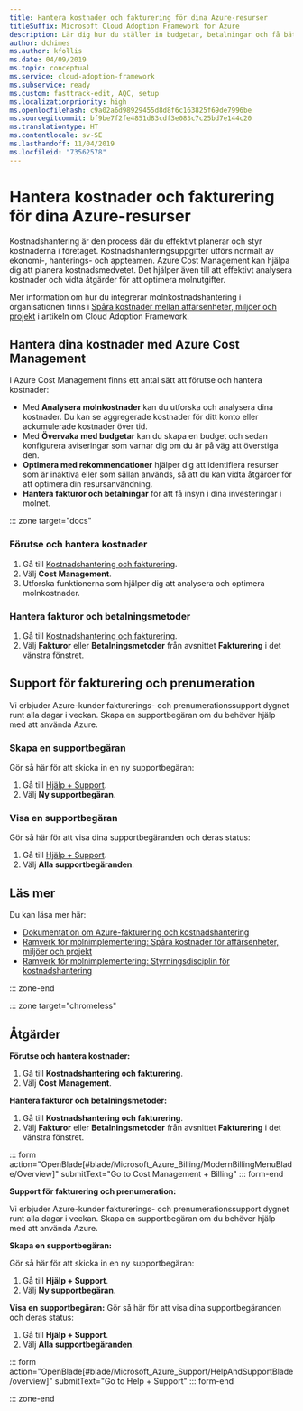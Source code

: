 ```yaml
---
title: Hantera kostnader och fakturering för dina Azure-resurser
titleSuffix: Microsoft Cloud Adoption Framework for Azure
description: Lär dig hur du ställer in budgetar, betalningar och få bättre förståelse kring faktureringen av dina Azure-resurser.
author: dchimes
ms.author: kfollis
ms.date: 04/09/2019
ms.topic: conceptual
ms.service: cloud-adoption-framework
ms.subservice: ready
ms.custom: fasttrack-edit, AQC, setup
ms.localizationpriority: high
ms.openlocfilehash: c9a02a6d98929455d8d8f6c163825f69de7996be
ms.sourcegitcommit: bf9be7f2fe4851d83cdf3e083c7c25bd7e144c20
ms.translationtype: HT
ms.contentlocale: sv-SE
ms.lasthandoff: 11/04/2019
ms.locfileid: "73562578"
---
```

# <a name="manage-costs-and-billing-for-your-azure-resources"></a>Hantera kostnader och fakturering för dina Azure-resurser

Kostnadshantering är den process där du effektivt planerar och styr kostnaderna i företaget. Kostnadshanteringsuppgifter utförs normalt av ekonomi-, hanterings- och appteamen. Azure Cost Management kan hjälpa dig att planera kostnadsmedvetet. Det hjälper även till att effektivt analysera kostnader och vidta åtgärder för att optimera molnutgifter.

Mer information om hur du integrerar molnkostnadshantering i organisationen finns i [Spåra kostnader mellan affärsenheter, miljöer och projekt](../azure-best-practices/track-costs.md) i artikeln om Cloud Adoption Framework.

## <a name="manage-your-costs-with-azure-cost-management"></a>Hantera dina kostnader med Azure Cost Management

I Azure Cost Management finns ett antal sätt att förutse och hantera kostnader:

- Med **Analysera molnkostnader** kan du utforska och analysera dina kostnader. Du kan se aggregerade kostnader för ditt konto eller ackumulerade kostnader över tid.
- Med **Övervaka med budgetar** kan du skapa en budget och sedan konfigurera aviseringar som varnar dig om du är på väg att överstiga den.
- **Optimera med rekommendationer** hjälper dig att identifiera resurser som är inaktiva eller som sällan används, så att du kan vidta åtgärder för att optimera din resursanvändning.
- **Hantera fakturor och betalningar** för att få insyn i dina investeringar i molnet.

::: zone target="docs"

### <a name="predict-and-manage-costs"></a>Förutse och hantera kostnader

1. Gå till [Kostnadshantering och fakturering](https://portal.azure.com/#blade/Microsoft_Azure_Billing/ModernBillingMenuBlade/Overview).
1. Välj **Cost Management**.
1. Utforska funktionerna som hjälper dig att analysera och optimera molnkostnader.

### <a name="manage-invoices-and-payment-methods"></a>Hantera fakturor och betalningsmetoder

1. Gå till [Kostnadshantering och fakturering](https://portal.azure.com/#blade/Microsoft_Azure_Billing/ModernBillingMenuBlade/Overview).
1. Välj **Fakturor** eller **Betalningsmetoder** från avsnittet **Fakturering** i det vänstra fönstret.

## <a name="billing-and-subscription-support"></a>Support för fakturering och prenumeration

Vi erbjuder Azure-kunder fakturerings- och prenumerationssupport dygnet runt alla dagar i veckan. Skapa en supportbegäran om du behöver hjälp med att använda Azure.

### <a name="create-a-support-request"></a>Skapa en supportbegäran

Gör så här för att skicka in en ny supportbegäran:

1. Gå till [Hjälp + Support](https://portal.azure.com/#blade/Microsoft_Azure_Support/HelpAndSupportBlade/overview).
1. Välj **Ny supportbegäran**.

### <a name="view-a-support-request"></a>Visa en supportbegäran

Gör så här för att visa dina supportbegäranden och deras status:

1. Gå till [Hjälp + Support](https://portal.azure.com/#blade/Microsoft_Azure_Support/HelpAndSupportBlade/overview).
1. Välj **Alla supportbegäranden**.

## <a name="learn-more"></a>Läs mer

Du kan läsa mer här:

- [Dokumentation om Azure-fakturering och kostnadshantering](https://docs.microsoft.com/azure/billing)
- [Ramverk för molnimplementering: Spåra kostnader för affärsenheter, miljöer och projekt](../azure-best-practices/track-costs.md)
- [Ramverk för molnimplementering: Styrningsdisciplin för kostnadshantering](../../govern/cost-management/index.md)

::: zone-end

::: zone target="chromeless"

## <a name="actions"></a>Åtgärder

**Förutse och hantera kostnader:**

1. Gå till **Kostnadshantering och fakturering**.
1. Välj **Cost Management**.

**Hantera fakturor och betalningsmetoder:**

1. Gå till **Kostnadshantering och fakturering**.
1. Välj **Fakturor** eller **Betalningsmetoder** från avsnittet **Fakturering** i det vänstra fönstret.

::: form action="OpenBlade[#blade/Microsoft_Azure_Billing/ModernBillingMenuBlade/Overview]" submitText="Go to Cost Management + Billing" ::: form-end

**Support för fakturering och prenumeration:**

Vi erbjuder Azure-kunder fakturerings- och prenumerationssupport dygnet runt alla dagar i veckan. Skapa en supportbegäran om du behöver hjälp med att använda Azure.

**Skapa en supportbegäran:**

Gör så här för att skicka in en ny supportbegäran:

1. Gå till **Hjälp + Support**.
2. Välj **Ny supportbegäran**.

**Visa en supportbegäran:** Gör så här för att visa dina supportbegäranden och deras status:

1. Gå till **Hjälp + Support**.
2. Välj **Alla supportbegäranden**.

::: form action="OpenBlade[#blade/Microsoft_Azure_Support/HelpAndSupportBlade/overview]" submitText="Go to Help + Support" ::: form-end

::: zone-end
